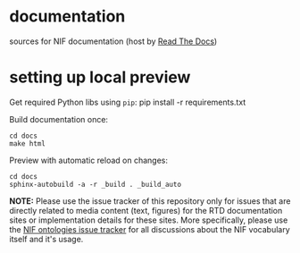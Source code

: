 # documentation
sources for NIF documentation (host by [Read The Docs](readthedocs.org))

# setting up local preview
Get required Python libs using `pip`:
    pip install -r requirements.txt

Build documentation once:

    cd docs
    make html

Preview with automatic reload on changes:

    cd docs
    sphinx-autobuild -a -r _build . _build_auto

**NOTE:** Please use the issue tracker of this repository only for issues that
 are directly related to media content (text, figures) for the RTD documentation
 sites or implementation details for these sites.
 More specifically, please use the [NIF ontologies issue tracker](https://github.com/NLP2RDF/ontologies/issues/)
 for all discussions about the NIF vocabulary itself and it's usage.
